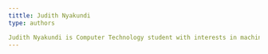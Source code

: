 ```yaml
---
tittle: Judith Nyakundi
type: authors

Judith Nyakundi is Computer Technology student with interests in machine learning and Data Science. When away from the computer, she loves stage performance and swimming.
---
```

